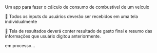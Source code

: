 Um app para fazer o cálculo de consumo de combustível de um veículo

🤳 Todos os inputs do usuários deverão ser recebidos em uma tela individualmente

📲 Tela de resultados deverá conter resultado de gasto final e resumo das informações que usuário digitou anteriormente.


em processo...